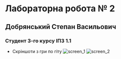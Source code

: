 # Лабораторна робота № 2

## Добрянський Степан Васильович

### Студент 3-го курсу ІПЗ 1.1

* Скріншоти з гри по гіту
![screen_1](screen_1.jpeg)
![screen_2](screen_2.jpeg)